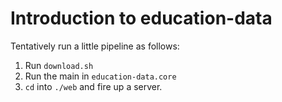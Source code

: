 # Introduction to education-data

Tentatively run a little pipeline as follows:

1.  Run `download.sh`
2.  Run the main in `education-data.core`
3.  `cd` into `./web` and fire up a server.

<!--
TODO: write [great documentation](http://jacobian.org/writing/great-documentation/what-to-write/)
-->
